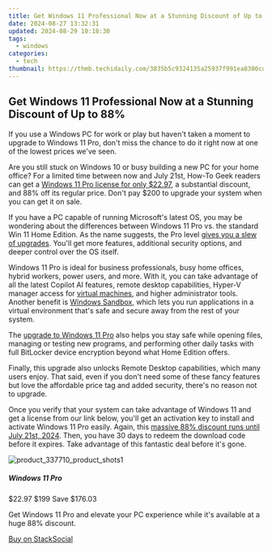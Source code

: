 ```yaml
---
title: Get Windows 11 Professional Now at a Stunning Discount of Up to 88%%
date: 2024-08-27 13:32:31
updated: 2024-08-29 10:18:30
tags:
  - windows
categories:
  - tech
thumbnail: https://thmb.techidaily.com/3835b5c9324135a25937f991ea8300cd53ce37fdc5e5b097c62f4e9811a94741.jpg
---
```


## Get Windows 11 Professional Now at a Stunning Discount of Up to 88%

If you use a Windows PC for work or play but haven't taken a moment to upgrade to Windows 11 Pro, don't miss the chance to do it right now at one of the lowest prices we've seen.

 Are you still stuck on Windows 10 or busy building a new PC for your home office? For a limited time between now and July 21st, How-To Geek readers can get a [Windows 11 Pro license for only $22.97](https://iphone-unlock.techidaily.com/in-2024-how-to-change-your-apple-id-password-on-your-apple-iphone-13-drfone-by-drfone-ios/), a substantial discount, and 88% off its regular price. Don't pay $200 to upgrade your system when you can get it on sale.

 If you have a PC capable of running Microsoft's latest OS, you may be wondering about the differences between Windows 11 Pro vs. the standard Win 11 Home Edition. As the name suggests, the Pro level [gives you a slew of upgrades](https://instagram-video-recordings.techidaily.com/in-2024-elevate-viewer-response-crafting-engaging-ig-story-qandas/). You'll get more features, additional security options, and deeper control over the OS itself.

 Windows 11 Pro is ideal for business professionals, busy home offices, hybrid workers, power users, and more. With it, you can take advantage of all the latest Copilot AI features, remote desktop capabilities, Hyper-V manager access for [virtual machines](https://android-transfer.techidaily.com/in-2024-2-ways-to-transfer-text-messages-from-realme-11-proplus-to-iphone-1514131211x8-drfone-by-drfone-transfer-from-android-transfer-from-android/), and higher administrator tools. Another benefit is [Windows Sandbox](https://tech-revival.techidaily.com/safeguarding-against-chatbot-breaches-with-insights-into-neural-network-attacks/), which lets you run applications in a virtual environment that's safe and secure away from the rest of your system.

 The [upgrade to Windows 11 Pro](https://extra-lessons.techidaily.com/updated-a-comprehensive-list-of-8-budget-friendly-srt-services/) also helps you stay safe while opening files, managing or testing new programs, and performing other daily tasks with full BitLocker device encryption beyond what Home Edition offers.

 Finally, this upgrade also unlocks Remote Desktop capabilities, which many users enjoy. That said, even if you don't need some of these fancy features but love the affordable price tag and added security, there's no reason not to upgrade.

 Once you verify that your system can take advantage of Windows 11 and get a license from our link below, you'll get an activation key to install and activate Windows 11 Pro easily. Again, this [massive 88% discount runs until July 21st, 2024](https://iphone-unlock.techidaily.com/in-2024-how-to-change-your-apple-id-password-on-your-apple-iphone-13-drfone-by-drfone-ios/). Then, you have 30 days to redeem the download code before it expires. Take advantage of this fantastic deal before it's gone.

![product_337710_product_shots1](https://static1.howtogeekimages.com/wordpress/wp-content/uploads/2023/08/product_337710_product_shots1.jpg) 

#####  Windows 11 Pro

$22.97 $199 Save $176.03 

Get Windows 11 Pro and elevate your PC experience while it's available at a huge 88% discount. 

[Buy on StackSocial](https://iphone-unlock.techidaily.com/in-2024-how-to-change-your-apple-id-password-on-your-apple-iphone-13-drfone-by-drfone-ios/)

<ins class="adsbygoogle"
     style="display:block"
     data-ad-format="autorelaxed"
     data-ad-client="ca-pub-7571918770474297"
     data-ad-slot="1223367746"></ins>



<ins class="adsbygoogle"
     style="display:block"
     data-ad-client="ca-pub-7571918770474297"
     data-ad-slot="8358498916"
     data-ad-format="auto"
     data-full-width-responsive="true"></ins>
